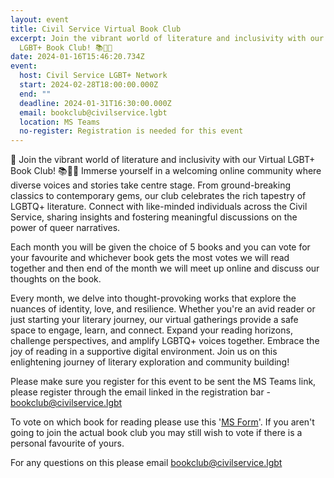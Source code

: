 ```yaml
---
layout: event
title: Civil Service Virtual Book Club
excerpt: Join the vibrant world of literature and inclusivity with our Virtual
  LGBT+ Book Club! 📚🏳️‍🌈
date: 2024-01-16T15:46:20.734Z
event:
  host: Civil Service LGBT+ Network
  start: 2024-02-28T18:00:00.000Z
  end: ""
  deadline: 2024-01-31T16:30:00.000Z
  email: bookclub@civilservice.lgbt
  location: MS Teams
  no-register: Registration is needed for this event
---
```

🌈 Join the vibrant world of literature and inclusivity with our Virtual LGBT+ Book Club! 📚🏳️‍🌈 Immerse yourself in a welcoming online community where diverse voices and stories take centre stage. From ground-breaking classics to contemporary gems, our club celebrates the rich tapestry of LGBTQ+ literature. Connect with like-minded individuals across the Civil Service, sharing insights and fostering meaningful discussions on the power of queer narratives.

Each month you will be given the choice of 5 books and you can vote for your favourite and whichever book gets the most votes we will read together and then end of the month we will meet up online and discuss our thoughts on the book. 

Every month, we delve into thought-provoking works that explore the nuances of identity, love, and resilience. Whether you're an avid reader or just starting your literary journey, our virtual gatherings provide a safe space to engage, learn, and connect. Expand your reading horizons, challenge perspectives, and amplify LGBTQ+ voices together. Embrace the joy of reading in a supportive digital environment. Join us on this enlightening journey of literary exploration and community building!

P﻿lease make sure you register for this event to be sent the MS Teams link, please register through the email linked in the registration bar - [bookclub@civilservice.lgbt](mailto:bookclub@civilservice.lgbt)

T﻿o vote on which book for reading please use this '[MS Form](https://forms.office.com/e/cJekcpxuDR)'. If you aren't going to join the actual book club you may still wish to vote if there is a personal favourite of yours.

F﻿or any questions on this please email [bookclub@civilservice.lgbt](mailto:bookclub@civilservice.lgbt)[](mailto:northwest@civilservice.lgbt)